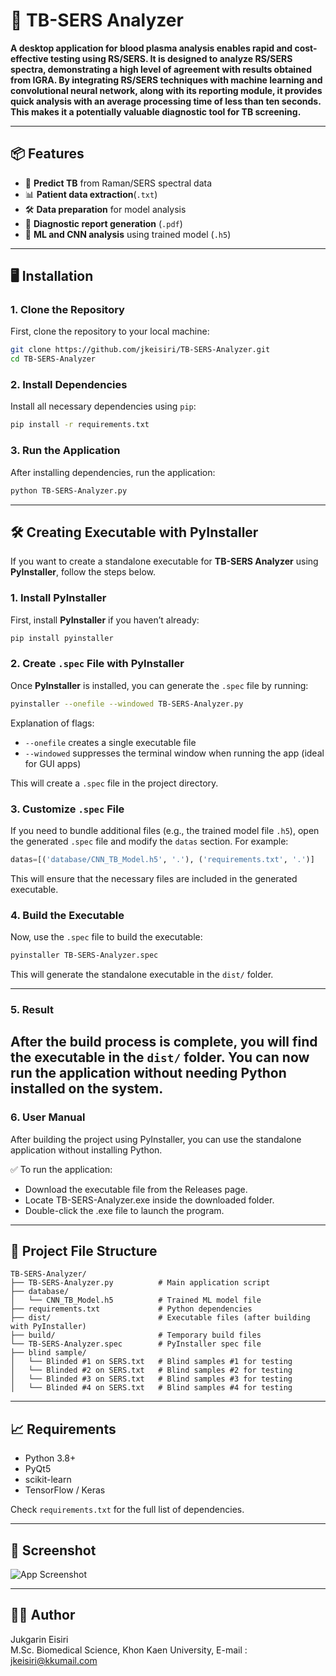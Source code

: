 # 🧪 TB-SERS Analyzer

**A desktop application for blood plasma analysis enables rapid and cost-effective testing using RS/SERS. It is designed to analyze RS/SERS spectra, demonstrating a high level of agreement with results obtained from IGRA. By integrating RS/SERS techniques with machine learning and convolutional neural network, along with its reporting module, it provides quick analysis with an average processing time of less than ten seconds. This makes it a potentially valuable diagnostic tool for TB screening.**

---

## 📦 Features

- 🧬 **Predict TB** from Raman/SERS spectral data
- 📊 **Patient data extraction**(`.txt`)
- 🛠️ **Data preparation** for model analysis
- 📑 **Diagnostic report generation** (`.pdf`)
- 🤖 **ML and CNN analysis** using trained model (`.h5`)

---

## 🖥️ Installation

### 1. Clone the Repository

First, clone the repository to your local machine:

```bash
git clone https://github.com/jkeisiri/TB-SERS-Analyzer.git
cd TB-SERS-Analyzer
```

### 2. Install Dependencies

Install all necessary dependencies using `pip`:

```bash
pip install -r requirements.txt
```

### 3. Run the Application

After installing dependencies, run the application:

```bash
python TB-SERS-Analyzer.py
```

---

## 🛠️ Creating Executable with PyInstaller

If you want to create a standalone executable for **TB-SERS Analyzer** using **PyInstaller**, follow the steps below.

### 1. Install PyInstaller

First, install **PyInstaller** if you haven’t already:

```bash
pip install pyinstaller
```

### 2. Create `.spec` File with PyInstaller

Once **PyInstaller** is installed, you can generate the `.spec` file by running:

```bash
pyinstaller --onefile --windowed TB-SERS-Analyzer.py
```

Explanation of flags:

- `--onefile` creates a single executable file
- `--windowed` suppresses the terminal window when running the app (ideal for GUI apps)

This will create a `.spec` file in the project directory.

### 3. Customize `.spec` File

If you need to bundle additional files (e.g., the trained model file `.h5`), open the generated `.spec` file and modify the `datas` section. For example:

```python
datas=[('database/CNN_TB_Model.h5', '.'), ('requirements.txt', '.')]
```

This will ensure that the necessary files are included in the generated executable.

### 4. Build the Executable

Now, use the `.spec` file to build the executable:

```bash
pyinstaller TB-SERS-Analyzer.spec
```

This will generate the standalone executable in the `dist/` folder.

---

### 5. Result

After the build process is complete, you will find the executable in the `dist/` folder. You can now run the application without needing Python installed on the system.
---

### 6. User Manual

After building the project using PyInstaller, you can use the standalone application without installing Python.

✅ To run the application:
- Download the executable file from the Releases page.
- Locate TB-SERS-Analyzer.exe inside the downloaded folder.
- Double-click the .exe file to launch the program.

---

## 📂 Project File Structure

```
TB-SERS-Analyzer/
├── TB-SERS-Analyzer.py          # Main application script
├── database/
│   └── CNN_TB_Model.h5          # Trained ML model file
├── requirements.txt             # Python dependencies
├── dist/                        # Executable files (after building with PyInstaller)
├── build/                       # Temporary build files
└── TB-SERS-Analyzer.spec        # PyInstaller spec file
├── blind sample/
│   └── Blinded #1 on SERS.txt   # Blind samples #1 for testing
│   └── Blinded #2 on SERS.txt   # Blind samples #2 for testing
│   └── Blinded #3 on SERS.txt   # Blind samples #3 for testing
│   └── Blinded #4 on SERS.txt   # Blind samples #4 for testing
```

---

## 📈 Requirements

- Python 3.8+
- PyQt5
- scikit-learn
- TensorFlow / Keras

Check `requirements.txt` for the full list of dependencies.

---

## 📸 Screenshot
![App Screenshot](https://github.com/user-attachments/assets/689ab44d-eea9-4b1b-83b3-5ca05eab7fa7)


---

## 🧑‍💻 Author

Jukgarin Eisiri  
M.Sc. Biomedical Science, Khon Kaen University, E-mail : jkeisiri@kkumail.com

